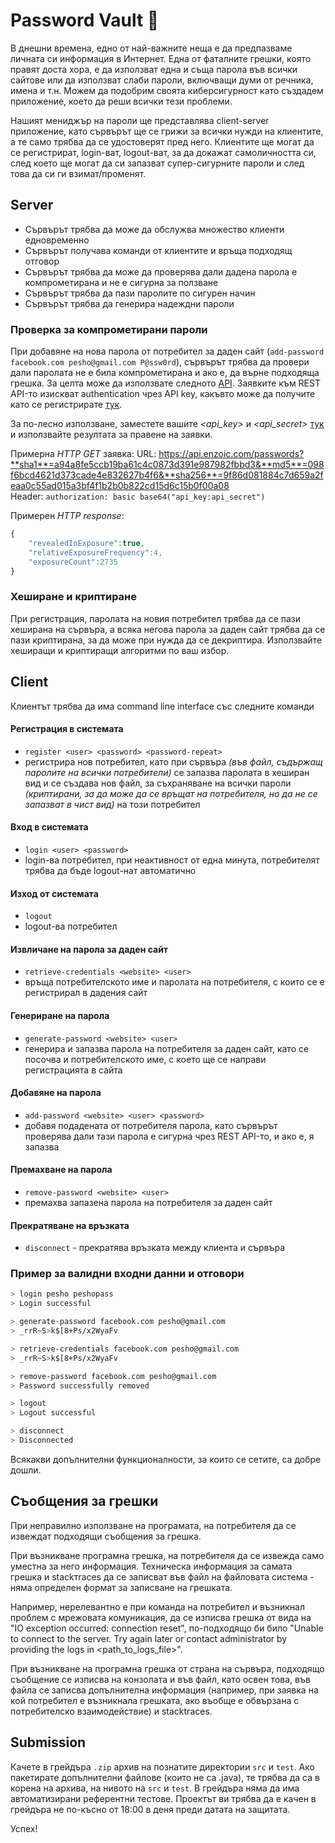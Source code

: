 # Password Vault :closed_lock_with_key:

В днешни времена, едно от най-важните неща е да предпазваме личната си информация в Интернет. Една от фаталните грешки, която правят доста хора, е да използват една и съща парола във всички сайтове или да използват слаби пароли, включващи думи от речника, имена и т.н. Можем да подобрим своята киберсигурност като създадем приложение, което да реши всички тези проблеми.

Нашият мениджър на пароли ще представлява client-server приложение, като сървърът ще се грижи за всички нужди на клиентите, а те само трябва да се удостоверят пред него. Клиентите ще могат да се регистрират, login-ват, logout-ват, за да докажат самоличността си, след което ще могат да си запазват супер-сигурните пароли и след това да си ги взимат/променят.

## Server

- Сървърът трябва да може да обслужва множество клиенти едновременно
- Сървърът получава команди от клиентите и връща подходящ отговор
- Сървърът трябва да може да проверява дали дадена парола е компрометирана и не е сигурна за ползване
- Сървърът трябва да пази паролите по сигурен начин
- Сървърът трябва да генерира надеждни пароли

### Проверка за компрометирани пароли

При добавяне на нова парола от потребител за даден сайт (`add-password facebook.com pesho@gmail.com P@ssw0rd`), сървърът трябва да провери дали паролата не е била компрометирана и ако е, да върне подходяща грешка.
За целта може да използвате следното [API](https://www.enzoic.com/docs-passwords-api/).
Заявките към REST API-то изискват authentication чрез API key, какъвто може да получите като се регистрирате [тук](https://www.enzoic.com/free-trial-2/).

За по-лесно използване, заместете вашите *<api_key>* и *<api_secret>* [тук](https://repl.it/@ZdravkoGyurov/ExtrasmallReasonableFrontend#index.js) и използвайте резултата за правeне на заявки.

Примерна *HTTP GET* заявка:
URL:
https://api.enzoic.com/passwords?**sha1**=a94a8fe5ccb19ba61c4c0873d391e987982fbbd3&**md5**=098f6bcd4621d373cade4e832627b4f6&**sha256**=9f86d081884c7d659a2feaa0c55ad015a3bf4f1b2b0b822cd15d6c15b0f00a08 \
Header: `authorization: basic base64("api_key:api_secret")`

Примерен *HTTP response*:

``` javascript
{
    "revealedInExposure":true,
    "relativeExposureFrequency":4,
    "exposureCount":2735
}
```

### Хеширане и криптиране

При регистрация, паролата на новия потребител трябва да се пази хеширана на сървъра, а всяка негова парола за даден сайт трябва да се пази криптирана, за да може при нужда да се декриптира.
Използвайте хеширащи и криптиращи алгоритми по ваш избор.

## Client

Клиентът трябва да има command line interface със следните команди

#### Регистрация в системата
- `register <user> <password> <password-repeat>`
- регистрира нов потребител, като при сървъра *(във файл, съдържащ паролите на всички потребители)* се запазва паролата в хеширан вид и се създава нов файл, за съхраняване на всички пароли *(криптирани, за да може да се връщат на потребителя, но да не се запазват в чист вид)* на този потребител

#### Вход в системата
- `login <user> <password>`
- login-ва потребител, при неактивност от една минута, потребителят трябва да бъде logout-нат автоматично

#### Изход от системата
- `logout`
- logout-ва потребител

#### Извличане на парола за даден сайт
- `retrieve-credentials <website> <user>`
- връща потребителското име и паролата на потребителя, с които се е регистрирал в дадения сайт

#### Генериране на парола
- `generate-password <website> <user>`
- генерира и запазва парола на потребителя за даден сайт, като се посочва и потребителското име, с коeто ще се направи регистрацията в сайта

#### Добавяне на парола
- `add-password <website> <user> <password>`
- добавя подадената от потребителя парола, като сървърът проверява дали тази парола е сигурна чрез REST API-то, и ако е, я запазва

#### Премахване на парола
- `remove-password <website> <user>`
- премахва запазена парола на потребителя за даден сайт

#### Прекратяване на връзката
- `disconnect` - прекратява връзката между клиента и сървъра

### Пример за валидни входни данни и отговори

``` bash
> login pesho peshopass
> Login successful

> generate-password facebook.com pesho@gmail.com
> _rrR~S>k$[8+Ps/x2WyaFv

> retrieve-credentials facebook.com pesho@gmail.com
> _rrR~S>k$[8+Ps/x2WyaFv

> remove-password facebook.com pesho@gmail.com
> Password successfully removed

> logout
> Logout successful

> disconnect
> Disconnected
```

Всякакви допълнителни функционалности, за които се сетите, са добре дошли.

## Съобщения за грешки

При неправилно използване на програмата, на потребителя да се извеждат подходящи съобщения за грешка.

При възникване програмна грешка, на потребителя да се извежда само уместна за него информация. Техническа информация за самата грешка и stackтraces да се записват във файл на файловата система - няма определен формат за записване на грешката.

Например, нерелевантно е при команда на потребител и възникнал проблем с мрежовата комуникация, да се изписва грешка от вида на "IO exception occurred: connection reset", по-подходящо би било "Unable to connect to the server. Try again later or contact administrator by providing the logs in <path_to_logs_file>".

При възникване на програмна грешка от страна на сървъра, подходящо съобщение се изписва на конзолата и във файл, като освен това, във файла се записва допълнителна информация (например, при заявка на кой потребител е възникнала грешката, ако въобще е обвързана с потребителско взаимодействие) и stacktraces.

## Submission

Качете в грейдъра `.zip` архив на познатите директории `src` и `test`. Ако пакетирате допълнителни файлове (които не са .java), те трябва да са в корена на архива, на нивото на `src` и `test`.
В грейдъра няма да има автоматизирани референтни тестове.
Проектът ви трябва да е качен в грейдъра не по-късно от 18:00 в деня преди датата на защитата.

Успех!
